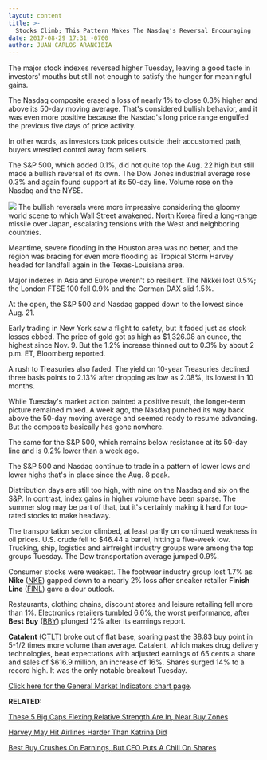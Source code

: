 ```yaml
---
layout: content
title: >-
  Stocks Climb; This Pattern Makes The Nasdaq's Reversal Encouraging
date: 2017-08-29 17:31 -0700
author: JUAN CARLOS ARANCIBIA
---
```






The major stock indexes reversed higher Tuesday, leaving a good taste in investors' mouths but still not enough to satisfy the hunger for meaningful gains.




The Nasdaq composite erased a loss of nearly 1% to close 0.3% higher and above its 50-day moving average. That's considered bullish behavior, and it was even more positive because the Nasdaq's long price range engulfed the previous five days of price activity.


In other words, as investors took prices outside their accustomed path, buyers wrestled control away from sellers.


The S&P 500, which added 0.1%, did not quite top the Aug. 22 high but still made a bullish reversal of its own. The Dow Jones industrial average rose 0.3% and again found support at its 50-day line. Volume rose on the Nasdaq and the NYSE.


![](https://www.investors.com/wp-content/uploads/2017/08/MP082917-177x300.png) The bullish reversals were more impressive considering the gloomy world scene to which Wall Street awakened. North Korea fired a long-range missile over Japan, escalating tensions with the West and neighboring countries.


Meantime, severe flooding in the Houston area was no better, and the region was bracing for even more flooding as Tropical Storm Harvey headed for landfall again in the Texas-Louisiana area.


Major indexes in Asia and Europe weren't so resilient. The Nikkei lost 0.5%; the London FTSE 100 fell 0.9% and the German DAX slid 1.5%.


At the open, the S&P 500 and Nasdaq gapped down to the lowest since Aug. 21.


Early trading in New York saw a flight to safety, but it faded just as stock losses ebbed. The price of gold got as high as $1,326.08 an ounce, the highest since Nov. 9. But the 1.2% increase thinned out to 0.3% by about 2 p.m. ET, Bloomberg reported.  




A rush to Treasuries also faded. The yield on 10-year Treasuries declined three basis points to 2.13% after dropping as low as 2.08%, its lowest in 10 months.


While Tuesday's market action painted a positive result, the longer-term picture remained mixed. A week ago, the Nasdaq punched its way back above the 50-day moving average and seemed ready to resume advancing. But the composite basically has gone nowhere.


The same for the S&P 500, which remains below resistance at its 50-day line and is 0.2% lower than a week ago.


The S&P 500 and Nasdaq continue to trade in a pattern of lower lows and lower highs that's in place since the Aug. 8 peak.


Distribution days are still too high, with nine on the Nasdaq and six on the S&P. In contrast, index gains in higher volume have been sparse. The summer slog may be part of that, but it's certainly making it hard for top-rated stocks to make headway.


The transportation sector climbed, at least partly on continued weakness in oil prices. U.S. crude fell to $46.44 a barrel, hitting a five-week low. Trucking, ship, logistics and airfreight industry groups were among the top groups Tuesday. The Dow transportation average jumped 0.9%.


Consumer stocks were weakest. The footwear industry group lost 1.7% as **Nike** ([NKE](https://research.investors.com/quote.aspx?symbol=NKE)) gapped down to a nearly 2% loss after sneaker retailer **Finish Line** ([FINL](https://research.investors.com/quote.aspx?symbol=FINL)) gave a dour outlook.


Restaurants, clothing chains, discount stores and leisure retailing fell more than 1%. Electronics retailers tumbled 6.6%, the worst performance, after **Best Buy** ([BBY](https://research.investors.com/quote.aspx?symbol=BBY)) plunged 12% after its earnings report.


**Catalent** ([CTLT](https://research.investors.com/quote.aspx?symbol=CTLT)) broke out of flat base, soaring past the 38.83 buy point in 5-1/2 times more volume than average. Catalent, which makes drug delivery technologies, beat expectations with adjusted earnings of 65 cents a share and sales of $616.9 million, an increase of 16%. Shares surged 14% to a record high. It was the only notable breakout Tuesday.


[Click here for the General Market Indicators chart page](https://www.investors.com/wp-content/uploads/2017/08/IBD2908152502GMI.pdf).


**RELATED:**


[These 5 Big Caps Flexing Relative Strength Are In, Near Buy Zones](https://www.investors.com/market-trend/stock-market-today/apple-leads-5-big-caps-in-or-near-buy-zones-flexing-relative-strength/) 


[Harvey May Hit Airlines Harder Than Katrina Did](https://www.investors.com/news/harvey-may-hit-airlines-harder-than-katrina-did/)


[Best Buy Crushes On Earnings, But CEO Puts A Chill On Shares](https://www.investors.com/news/technology/best-buy-jumps-on-q2-beat-and-raise-report/)


 





